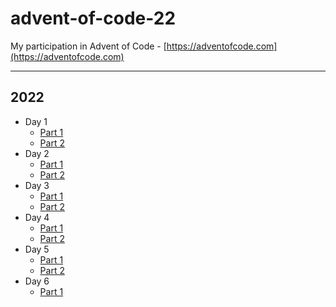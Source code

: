 # advent-of-code-22

My participation in Advent of Code - [https://adventofcode.com](https://adventofcode.com)

---

## 2022

- Day 1
    - [Part 1](./day-1/part-1/instructions.md)
    - [Part 2](./day-1/part-2/instructions.md)
- Day 2
    - [Part 1](./day-2/part-1/instructions.md)
    - [Part 2](./day-2/part-2/instructions.md)
- Day 3
    - [Part 1](./day-3/part-1/instructions.md)
    - [Part 2](./day-3/part-2/instructions.md)
- Day 4
    - [Part 1](./day-4/part-1/instructions.md)
    - [Part 2](./day-4/part-2/instructions.md)
- Day 5
    - [Part 1](./day-5/part-1/instructions.md)
    - [Part 2](./day-5/part-2/instructions.md)
- Day 6
    - [Part 1](./day-6/part-1/instructions.md)
